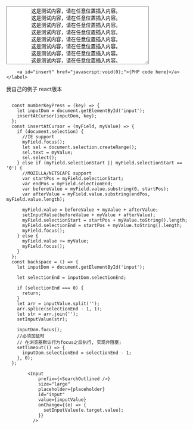 <form id="form1" name="form1" method="post" action="">
    <label>
        <textarea name="text" id="text" cols="45" rows="10">
        这是测试内容，请在任意位置插入内容。
        这是测试内容，请在任意位置插入内容。
        这是测试内容，请在任意位置插入内容。
        这是测试内容，请在任意位置插入内容。
        这是测试内容，请在任意位置插入内容。
        这是测试内容，请在任意位置插入内容。
        这是测试内容，请在任意位置插入内容。
        这是测试内容，请在任意位置插入内容。
        这是测试内容，请在任意位置插入内容。
        这是测试内容，请在任意位置插入内容。
        这是测试内容，请在任意位置插入内容。
        这是测试内容，请在任意位置插入内容。
        </textarea>

        <a id="insert" href="javascript:void(0);">{PHP code here}</a>
    </label>
</form>
<script type="text/javascript">
    var text = document.getElementById('text');
    var insert = document.getElementById('insert');
    insert.onclick = function () {
        insertAtCursor(text, this.innerHTML);
    };

    function insertAtCursor(myField, myValue) {
        if (document.selection) {
            //IE support
            myField.focus();
           var sel = document.selection.createRange();
            sel.text = myValue;
            sel.select();
        } else if (myField.selectionStart || myField.selectionStart == '0') {
            //MOZILLA/NETSCAPE support
            var startPos = myField.selectionStart;
            var endPos = myField.selectionEnd;
            var beforeValue = myField.value.substring(0, startPos);
            var afterValue = myField.value.substring(endPos, myField.value.length);

            myField.value = beforeValue + myValue + afterValue;

            myField.selectionStart = startPos + myValue.length;
            myField.selectionEnd = startPos + myValue.length;
            myField.focus();
        } else {
            myField.value += myValue;
            myField.focus();
        }
    }
</script>

我自己的例子 react版本
```
 
  const numberKeyPress = (key) => {
    let inputDom = document.getElementById('input');
    insertAtCursor(inputDom, key);
  };
  const insertAtCursor = (myField, myValue) => {
    if (document.selection) {
      //IE support
      myField.focus();
      let sel = document.selection.createRange();
      sel.text = myValue;
      sel.select();
    } else if (myField.selectionStart || myField.selectionStart == '0') {
      //MOZILLA/NETSCAPE support
      var startPos = myField.selectionStart;
      var endPos = myField.selectionEnd;
      var beforeValue = myField.value.substring(0, startPos);
      var afterValue = myField.value.substring(endPos, myField.value.length);

      myField.value = beforeValue + myValue + afterValue;
      setInputValue(beforeValue + myValue + afterValue);
      myField.selectionStart = startPos + myValue.toString().length;
      myField.selectionEnd = startPos + myValue.toString().length;
      myField.focus();
    } else {
      myField.value += myValue;
      myField.focus();
    }
  };
  const backspace = () => {
    let inputDom = document.getElementById('input');

    let selectionEnd = inputDom.selectionEnd;

    if (selectionEnd === 0) {
      return;
    }
    let arr = inputValue.split('');
    arr.splice(selectionEnd - 1, 1);
    let str = arr.join('');
    setInputValue(str);

    inputDom.focus();
    //必须加延时
    // 在浏览器默认行为focus之后执行, 实现非阻塞;
    setTimeout(() => {
      inputDom.selectionEnd = selectionEnd - 1;
    }, 0);
  };

        <Input
            prefix={<SearchOutlined />}
            size="large"
            placeholder={placeholder}
            id="input"
            value={inputValue}
            onChange={(e) => {
              setInputValue(e.target.value);
            }}
          />
  ```